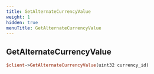 ```yaml
---
title: GetAlternateCurrencyValue
weight: 1
hidden: true
menuTitle: GetAlternateCurrencyValue
---
```

## GetAlternateCurrencyValue
```perl
$client->GetAlternateCurrencyValue(uint32 currency_id)
```